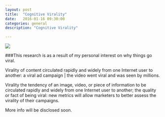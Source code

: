```yaml
---
layout: post
title:  "Cognitive Virality"
date:   2016-01-16 09:30:00
categories: general
description: "Cognitive Virality"

---
```


<img src="{{ site.url }}/assets/article_images/cognitive-virality/cognitive-virality.png"/>

###This research is as a result of my personal interest on why things go viral.


Virality of content circulated rapidly and widely from one Internet user to another: a viral ad campaign | the video went viral and was seen by millions.


Virality the tendency of an image, video, or piece of information to be circulated rapidly and widely from one Internet user to another; the quality or fact of being viral: new metrics will allow marketers to better assess the virality of their campaigns.


More info will be disclosed soon. 





